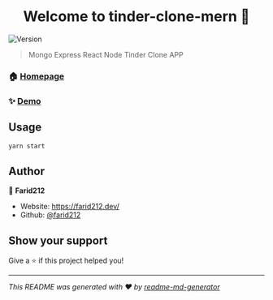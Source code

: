<h1 align="center">Welcome to tinder-clone-mern 👋</h1>
<p>
  <img alt="Version" src="https://img.shields.io/badge/version-0.1.0-blue.svg?cacheSeconds=2592000" />
</p>

> Mongo Express React Node Tinder Clone APP

### 🏠 [Homepage](na)

### ✨ [Demo](na)

## Usage

```sh
yarn start
```

## Author

👤 **Farid212**

* Website: https://farid212.dev/
* Github: [@farid212](https://github.com/farid212)

## Show your support

Give a ⭐️ if this project helped you!

***
_This README was generated with ❤️ by [readme-md-generator](https://github.com/kefranabg/readme-md-generator)_